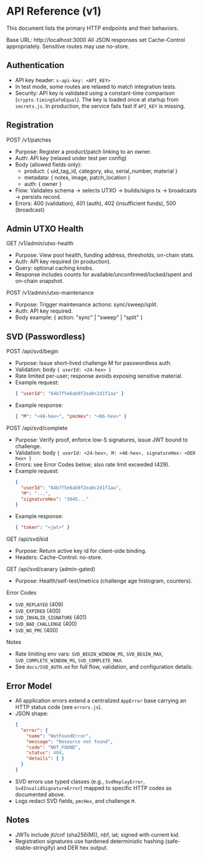 # API Reference (v1)

This document lists the primary HTTP endpoints and their behaviors.

Base URL: http://localhost:3000
All JSON responses set Cache-Control appropriately. Sensitive routes may use no-store.

## Authentication
- API key header: `x-api-key: <API_KEY>`
- In test mode, some routes are relaxed to match integration tests.
 - Security: API key is validated using a constant-time comparison (`crypto.timingSafeEqual`). The key is loaded once at startup from `secrets.js`. In production, the service fails fast if `API_KEY` is missing.

## Registration
POST /v1/patches
- Purpose: Register a product/patch linking to an owner.
- Auth: API key (relaxed under test per config)
- Body (allowed fields only):
  - product: { uid_tag_id, category, sku, serial_number, material }
  - metadata: { notes, image, patch_location }
  - auth: { owner }
- Flow: Validates schema → selects UTXO → builds/signs tx → broadcasts → persists record.
- Errors: 400 (validation), 401 (auth), 402 (insufficient funds), 500 (broadcast)

## Admin UTXO Health
GET /v1/admin/utxo-health
- Purpose: View pool health, funding address, thresholds, on-chain stats.
- Auth: API key required (in production).
- Query: optional caching knobs.
- Response includes counts for available/unconfirmed/locked/spent and on-chain snapshot.

POST /v1/admin/utxo-maintenance
- Purpose: Trigger maintenance actions: sync/sweep/split.
- Auth: API key required.
- Body example: { action: "sync" | "sweep" | "split" }

## SVD (Passwordless)
POST /api/svd/begin
- Purpose: Issue short-lived challenge M for passwordless auth.
- Validation: body `{ userId: <24-hex> }`
- Rate limited per-user; response avoids exposing sensitive material.
- Example request:
  ```json
  { "userId": "64b7f5e6ab9f2ea0c2d1f1aa" }
  ```
- Example response:
  ```json
  { "M": "<48-hex>", "pmcHex": "<66-hex>" }
  ```

POST /api/svd/complete
- Purpose: Verify proof, enforce low-S signatures, issue JWT bound to challenge.
- Validation: body `{ userId: <24-hex>, M: <48-hex>, signatureHex: <DER hex> }`
- Errors: see Error Codes below; also rate limit exceeded (429).
- Example request:
  ```json
  {
    "userId": "64b7f5e6ab9f2ea0c2d1f1aa",
    "M": "...",
    "signatureHex": "3045..."
  }
  ```
- Example response:
  ```json
  { "token": "<jwt>" }
  ```

GET /api/svd/kid
- Purpose: Return active key id for client-side binding.
- Headers: Cache-Control: no-store.

GET /api/svd/canary (admin-gated)
- Purpose: Health/self-test/metrics (challenge age histogram, counters).

Error Codes
- `SVD_REPLAYED` (409)
- `SVD_EXPIRED` (400)
- `SVD_INVALID_SIGNATURE` (401)
- `SVD_BAD_CHALLENGE` (400)
- `SVD_NO_PMC` (400)

Notes
- Rate limiting env vars: `SVD_BEGIN_WINDOW_MS`, `SVD_BEGIN_MAX`, `SVD_COMPLETE_WINDOW_MS`, `SVD_COMPLETE_MAX`.
- See `docs/SVD_AUTH.md` for full flow, validation, and configuration details.

## Error Model
- All application errors extend a centralized `AppError` base carrying an HTTP status code (see `errors.js`).
- JSON shape:
  ```json
  {
    "error": {
      "name": "NotFoundError",
      "message": "Resource not found",
      "code": "NOT_FOUND",
      "status": 404,
      "details": { }
    }
  }
  ```
- SVD errors use typed classes (e.g., `SvdReplayError`, `SvdInvalidSignatureError`) mapped to specific HTTP codes as documented above.
- Logs redact SVD fields, `pmcHex`, and challenge `M`.

## Notes
- JWTs include jti/cnf (sha256(M)), nbf, iat; signed with current kid.
- Registration signatures use hardened deterministic hashing (safe-stable-stringify) and DER hex output.
